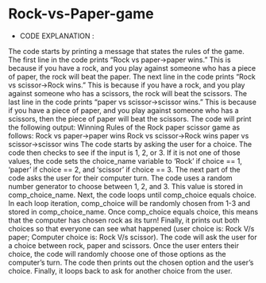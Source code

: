 # Rock-vs-Paper-game
* CODE EXPLANATION :

The code starts by printing a message that states the rules of the game.
The first line in the code prints “Rock vs paper->paper wins.”
This is because if you have a rock, and you play against someone who has a piece of paper, the rock will beat the paper.
The next line in the code prints “Rock vs scissor->Rock wins.”
This is because if you have a rock, and you play against someone who has a scissors, the rock will beat the scissors.
The last line in the code prints “paper vs scissor->scissor wins.”
This is because if you have a piece of paper, and you play against someone who has a scissors, then the piece of paper will beat the scissors.
The code will print the following output: Winning Rules of the Rock paper scissor game as follows: Rock vs paper->paper wins Rock vs scissor->Rock wins paper vs scissor->scissor wins
The code starts by asking the user for a choice.
The code then checks to see if the input is 1, 2, or 3.
If it is not one of those values, the code sets the choice_name variable to ‘Rock’ if choice == 1, ‘paper’ if choice == 2, and ‘scissor’ if choice == 3.
The next part of the code asks the user for their computer turn.
The code uses a random number generator to choose between 1, 2, and 3.
This value is stored in comp_choice_name.
Next, the code loops until comp_choice equals choice.
In each loop iteration, comp_choice will be randomly chosen from 1-3 and stored in comp_choice_name.
Once comp_choice equals choice, this means that the computer has chosen rock as its turn!
Finally, it prints out both choices so that everyone can see what happened (user choice is: Rock V/s paper; Computer choice is: Rock V/s scissor).
The code will ask the user for a choice between rock, paper and scissors.
Once the user enters their choice, the code will randomly choose one of those options as the computer’s turn.
The code then prints out the chosen option and the user’s choice.
Finally, it loops back to ask for another choice from the user.